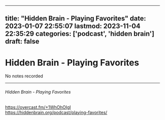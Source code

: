 
---
title: "Hidden Brain - Playing Favorites"
date: 2023-01-07 22:55:07
lastmod: 2023-11-04 22:35:29
categories: ['podcast', 'hidden brain']
draft: false
---


# Hidden Brain - Playing Favorites

No notes recorded

- - -
###### Hidden Brain - Playing Favorites

https://overcast.fm/+1WhOhOIgI  
https://hiddenbrain.org/podcast/playing-favorites/

<!-- #public #podcast #hidden brain# -->

<!-- {BearID:38BDC9E9-8AD7-4B3F-8CF5-68AB7B146FF3-28016-00002D9807C768DE} -->

